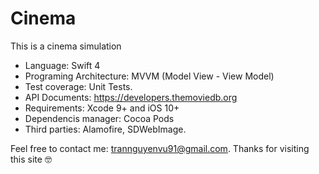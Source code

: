 # Cinema
This is a cinema simulation
- Language: Swift 4
- Programing Architecture: MVVM (Model View - View Model)
- Test coverage: Unit Tests.
- API Documents: https://developers.themoviedb.org
- Requirements: Xcode 9+ and iOS 10+
- Dependencis manager: Cocoa Pods
- Third parties: Alamofire, SDWebImage.

Feel free to contact me: trannguyenvu91@gmail.com. Thanks for visiting this site 🤓
